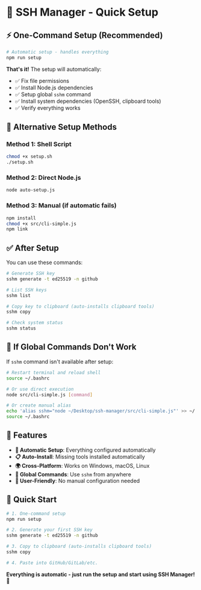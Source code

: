 # 🚀 SSH Manager - Quick Setup

## ⚡ One-Command Setup (Recommended)

```bash
# Automatic setup - handles everything
npm run setup
```

**That's it!** The setup will automatically:
- ✅ Fix file permissions
- ✅ Install Node.js dependencies  
- ✅ Setup global `sshm` command
- ✅ Install system dependencies (OpenSSH, clipboard tools)
- ✅ Verify everything works

## 🎯 Alternative Setup Methods

### Method 1: Shell Script
```bash
chmod +x setup.sh
./setup.sh
```

### Method 2: Direct Node.js
```bash
node auto-setup.js
```

### Method 3: Manual (if automatic fails)
```bash
npm install
chmod +x src/cli-simple.js
npm link
```

## ✅ After Setup

You can use these commands:

```bash
# Generate SSH key
sshm generate -t ed25519 -n github

# List SSH keys
sshm list

# Copy key to clipboard (auto-installs clipboard tools)
sshm copy

# Check system status
sshm status
```

## 🔧 If Global Commands Don't Work

If `sshm` command isn't available after setup:

```bash
# Restart terminal and reload shell
source ~/.bashrc

# Or use direct execution
node src/cli-simple.js [command]

# Or create manual alias
echo 'alias sshm="node ~/Desktop/ssh-manager/src/cli-simple.js"' >> ~/.bashrc
source ~/.bashrc
```

## 🎉 Features

- **🔧 Automatic Setup**: Everything configured automatically
- **📋 Auto-Install**: Missing tools installed automatically  
- **🌍 Cross-Platform**: Works on Windows, macOS, Linux
- **🔗 Global Commands**: Use `sshm` from anywhere
- **📱 User-Friendly**: No manual configuration needed

## 🚀 Quick Start

```bash
# 1. One-command setup
npm run setup

# 2. Generate your first SSH key
sshm generate -t ed25519 -n github

# 3. Copy to clipboard (auto-installs clipboard tools)
sshm copy

# 4. Paste into GitHub/GitLab/etc.
```

**Everything is automatic - just run the setup and start using SSH Manager!** 🎉
